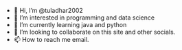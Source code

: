 - 👋 Hi, I’m @tuladhar2002
- 👀 I’m interested in programming and data science
- 🌱 I’m currently learning java and python
- 💞️ I’m looking to collaborate on this site and other socials.
- 📫 How to reach me email.

<!---
tuladhar2002/tuladhar2002 is a ✨ special ✨ repository because its `README.md` (this file) appears on your GitHub profile.
You can click the Preview link to take a look at your changes.
--->
